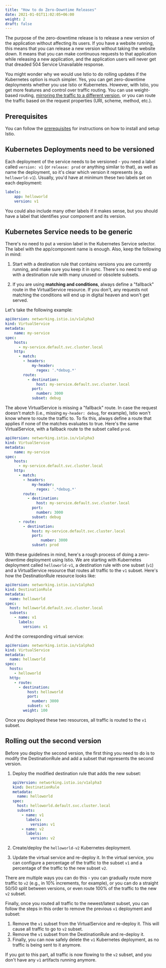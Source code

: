```yaml
---
title: "How to do Zero-Downtime Releases"
date: 2021-01-01T11:02:05+06:00
weight: 2
draft: false
---
```


The purpose of the zero-downtime release is to release a new version of the application without affecting its users. If you have a website running, this means that you can release a new version without taking the website down. It means that you can make continuous requests to that application while releasing a new application, and the application users will never get that dreaded 504 Service Unavailable response.

You might wonder why we would use Istio to do rolling updates if the Kubernetes option is much simpler. Yes, you can get zero-downtime deployments whether you use Istio or Kubernetes. However, with Istio, you get more features and control over traffic routing. You can use weight-based routing, [mirroring the traffic to a different version](/istio-in-practice/traffic-mirroring), or you can route the traffic based on the request properties (URI, scheme, method, etc.). 

## Prerequisites

You can follow the [prerequisites](/istio-in-practice/prerequisites) for instructions on how to install and setup Istio.

## Kubernetes Deployments need to be versioned

Each deployment of the service needs to be versioned - you need a label called `version: v1` (or `release: prod` or anything similar to that), as well as name the deployment, so it's clear which version it represents (e.g. `helloworld-v1`). Usually, you'd have at minimum these two labels set on each deployment:

```yaml
labels:
    app: helloworld
    version: v1
```

You could also include many other labels if it makes sense, but you should have a label that identifies your component and its version.

## Kubernetes Service needs to be generic

There's no need to put a version label in the Kubernetes Service selector. The label with the app/component name is enough. Also, keep the following in mind:

1. Start with a destination rule that contains versions you are currently running, and make sure you keep it in sync. There's no need to end up with a destination rule with many unused or obsolete subsets. 

2. If you are using **matching and conditions**, always define a "fallback" route in the VirtualService resource. If you don't, any requests not matching the conditions will end up in digital heaven and won't get served.

Let's take the following example:

```yaml
apiVersion: networking.istio.io/v1alpha3
kind: VirtualService
metadata:
    name: my-service
spec:
    hosts:
      - my-service.default.svc.cluster.local
    http:
      - match:
        - headers:
            my-header:
              regex: '.*debug.*'
        route:
          - destination:
              host: my-service.default.svc.cluster.local
            port:
              number: 3000
            subset: debug
```

The above VirtualService is missing a "fallback" route. In case the request doesn't match (i.e., missing `my-header: debug`, for example), Istio won't know where to route the traffic to. To fix this, always define a route that applies if none of the matches evaluates to true. Here's the same VirtualService, with a fallback route to the subset called `prod`.

```yaml
apiVersion: networking.istio.io/v1alpha3
kind: VirtualService
metadata:
    name: my-service
spec:
    hosts:
      - my-service.default.svc.cluster.local
    http:
      - match:
        - headers:
            my-header:
              regex: '.*debug.*'
        route:
          - destination:
              host: my-service.default.svc.cluster.local
            port:
              number: 3000
            subset: debug
      - route:
        - destination:
            host: my-service.default.svc.cluster.local
            port:
                number: 3000
            subset: prod
```


With these guidelines in mind, here's a rough process of doing a zero-downtime deployment using Istio. We are starting with Kubernetes deployment called `helloworld-v1`, a destination rule with one subset (`v1`) and a VirtualService resource that routes all traffic to the `v1` subset. Here's how the DestinationRule resource looks like:

```yaml
apiVersion: networking.istio.io/v1alpha3
kind: DestinationRule
metadata:
  name: helloworld
spec:
  host: helloworld.default.svc.cluster.local
  subsets:
    - name: v1
      labels:
        version: v1
```

And the corresponding virtual service:

```yaml
apiVersion: networking.istio.io/v1alpha3
kind: VirtualService
metadata:
  name: helloworld
spec:
  hosts:
    - helloworld
  http:
    - route:
      - destination:
          host: helloworld
          port:
            number: 3000
          subset: v1
        weight: 100
```

Once you deployed these two resources, all traffic is routed to the `v1` subset. 

## Rolling out the second version

Before you deploy the second version, the first thing you need to do is to modify the DestinationRule and add a subset that represents the second version.

1. Deploy the modified destination rule that adds the new subset:

    ```yaml
    apiVersion: networking.istio.io/v1alpha3
    kind: DestinationRule
    metadata:
      name: helloworld
    spec:
      host: helloworld.default.svc.cluster.local
      subsets:
        - name: v1
          labels:
            version: v1
        - name: v2
          labels:
            version: v2
    ```

1. Create/deploy the `helloworld-v2` Kubernetes deployment.
1. Update the virtual service and re-deploy it. In the virtual service, you can configure a percentage of the traffic to the subset `v1` and a percentage of the traffic to the new subset `v2`. 

There are multiple ways you can do this - you can gradually route more traffic to `v2` (e.g., in 10% increments, for example), or you can do a straight 50/50 split between versions, or even route 100% of the traffic to the new `v2` subset.

Finally, once you routed all traffic to the newest/latest subset, you can follow the steps in this order to remove the previous `v1` deployment and subset: 

1. Remove the `v1` subset from the VirtualService and re-deploy it. This will cause all traffic to go to `v2` subset.
1. Remove the `v1` subset from the DestinationRule and re-deploy it.
1. Finally, you can now safely delete the `v1` Kubernetes deployment, as no traffic is being sent to it anymore.

If you got to this part, all traffic is now flowing to the `v2` subset, and you don't have any `v1` artifacts running anymore.